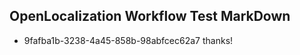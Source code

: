 ## OpenLocalization Workflow Test MarkDown
* 9fafba1b-3238-4a45-858b-98abfcec62a7 thanks!

<!--HONumber=Aug16_HO4-->


